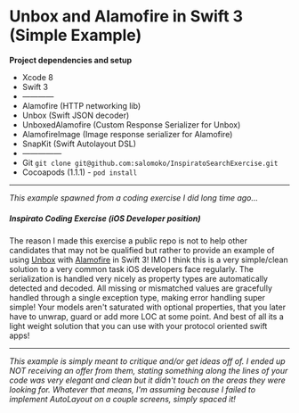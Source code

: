 Unbox and Alamofire in Swift 3 (Simple Example)
===

**Project dependencies and setup**
* Xcode 8
* Swift 3
* ————
* Alamofire (HTTP networking lib)
* Unbox (Swift JSON decoder)
* UnboxedAlamofire (Custom Response Serializer for Unbox)
* AlamofireImage (Image response serializer for Alamofire)
* SnapKit (Swift Autolayout DSL)
* —————
* Git `git clone git@github.com:salomoko/InspiratoSearchExercise.git`
* Cocoapods (1.1.1) - `pod install`

---
_This example spawned from a coding exercise I did long time ago..._
##### Inspirato Coding Exercise (iOS Developer position)
The reason I made this exercise a public repo is not to help other candidates that may not be qualified but rather to provide an  example of using [Unbox](https://github.com/JohnSundell/Unbox) with [Alamofire](https://github.com/serejahh/UnboxedAlamofire) in Swift 3!
IMO I think this is a very simple/clean solution to a very common task iOS developers face regularly. The serialization is handled very nicely as property types are automatically detected and decoded. All missing or mismatched values are gracefully handled through a single exception type, making error handling super simple!
Your models aren't saturated with optional properties, that you later have to unwrap, guard or add more LOC at some point.
And best of all its a light weight solution that you can use with your protocol oriented swift apps!

---

_This example is simply meant to critique and/or get ideas off of. I ended up NOT receiving an offer from them, stating something along the lines of your code was very elegant and clean but it didn't touch on the areas they were looking for. Whatever that means, I'm assuming because I failed to implement AutoLayout on a couple screens, simply spaced it!_



